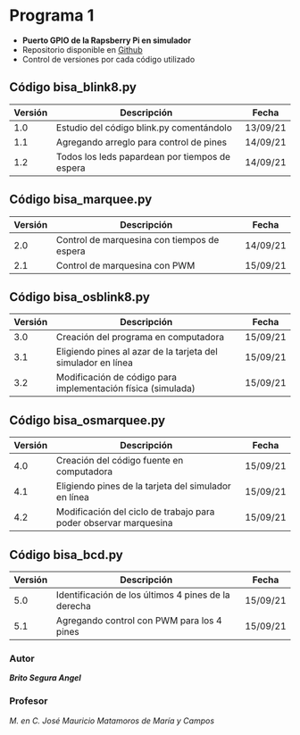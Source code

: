 # Programa 1
* **Puerto GPIO de la Rapsberry Pi en simulador**
* Repositorio disponible en [Github](https://github.com/angelbritoFI/Sistemas_Embebidos/tree/master/Programa_1)
* Control de versiones por cada código utilizado

## Código bisa_blink8.py
| Versión | Descripción | Fecha |
| -- | -- | -- |
| 1.0 | Estudio del código blink.py comentándolo | 13/09/21 |
| 1.1 | Agregando arreglo para control de pines | 14/09/21 |
| 1.2 | Todos los leds papardean por tiempos de espera | 14/09/21 |

## Código bisa_marquee.py
| Versión | Descripción | Fecha |
| -- | -- | -- |
| 2.0 | Control de marquesina con tiempos de espera | 14/09/21 |
| 2.1 | Control de marquesina con PWM | 15/09/21 |

## Código bisa_osblink8.py
| Versión | Descripción | Fecha |
| -- | -- | -- |
| 3.0 | Creación del programa en computadora | 15/09/21 |
| 3.1 | Eligiendo pines al azar de la tarjeta del simulador en línea | 15/09/21 |
| 3.2 | Modificación de código para implementación física (simulada) | 15/09/21 |

## Código bisa_osmarquee.py
| Versión | Descripción | Fecha |
| -- | -- | -- |
| 4.0 | Creación del código fuente en computadora | 15/09/21 |
| 4.1 | Eligiendo pines de la tarjeta del simulador en línea | 15/09/21 |
| 4.2 | Modificación del ciclo de trabajo para poder observar marquesina | 15/09/21 |

## Código bisa_bcd.py
| Versión | Descripción | Fecha |
| -- | -- | -- |
| 5.0 | Identificación de los últimos 4 pines de la derecha | 15/09/21 |
| 5.1 | Agregando control con PWM para los 4 pines | 15/09/21 |


### Autor 
***Brito Segura Angel***

### Profesor
*M. en C. José Mauricio Matamoros de María y Campos*

